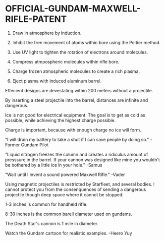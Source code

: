 # OFFICIAL-GUNDAM-MAXWELL-RIFLE-PATENT

1. Draw in atmosphere by induction.

2. Inhibit the free movement of atoms within bore using the Peltier method.

3. Use UV light to tighten the rotation of electrons around molecules.

4. Compress atmpospheric molecules within rifle bore.

5. Charge frozen atmospheric molecules to create a rich plasma.

6. Eject plasma with induced aluminum barrel.

Effecient designs are devestating within 200 meters without a projectile. 

By inserting a steel projectile into the barrel, distances are infinite and dangerous.

Ice is not good for electrical equipment. The goal is to get as cold as possible, while achieving the highest charge possible.

Charge is important, because with enough charge no ice will form.

"I will drain my battery to take a shot if I can save people by doing so." -Former Gundam Pilot

"Liquid nitrogen freezes the column and creates a ridiculus amount of presssure in the barrel. If your cannon was designed like mine you wouldn't be bothered by a little ice in your hole." -Samus

"Wait until I invent a sound powered Maxwell Rifle." -Vader

Using magnetic projectiles is restricted by Starfleet, and several bodies. I cannot protect you from the consenquences of sending a dangerous projectile though deep space where it cannot be stopped.

1-3 inches is common for handheld rifle.

8-30 inches is the common barell diameter used on gundams.

The Death Star's cannon is 1 mile in diameter.

Watch the Gundam cartoon for realistic examples.
-Heero Yuy
